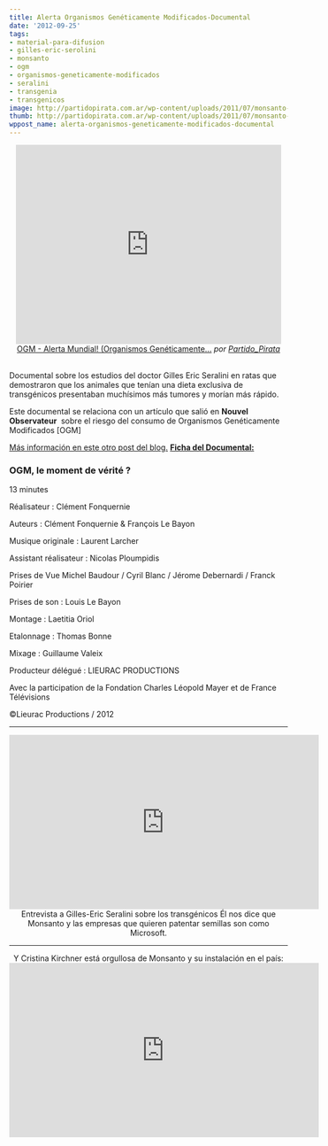 ```yaml
---
title: Alerta Organismos Genéticamente Modificados-Documental
date: '2012-09-25'
tags:
- material-para-difusion
- gilles-eric-serolini
- monsanto
- ogm
- organismos-geneticamente-modificados
- seralini
- transgenia
- transgenicos
image: http://partidopirata.com.ar/wp-content/uploads/2011/07/monsanto-skull-and-bones1.jpg
thumb: http://partidopirata.com.ar/wp-content/uploads/2011/07/monsanto-skull-and-bones1-150x150.jpg
wppost_name: alerta-organismos-geneticamente-modificados-documental
---
```


<center>
<iframe src="http://www.dailymotion.com/embed/video/xtvfjo" frameborder="0" width="480" height="360"></iframe>
<a href="http://www.dailymotion.com/video/xtvfjo_ogm-alerta-mundial-organismos-geneticamente-modificados-alerta-mundial_tech" target="_blank">OGM - Alerta Mundial! (Organismos Genéticamente...</a> <em>por <a href="http://www.dailymotion.com/Partido_Pirata" target="_blank">Partido_Pirata</a></em></center>&nbsp;

Documental sobre los estudios del doctor Gilles Eric Seralini en ratas que demostraron que los animales que tenían una dieta exclusiva de transgénicos presentaban muchísimos más tumores y morían más rápido.

Este documental se relaciona con un artículo que salió en <strong>Nouvel Observateur</strong>  sobre el riesgo del consumo de Organismos Genéticamente Modificados [OGM]

<a href="http://partidopirata.com.ar/6609/todos-somos-conejillos-de-indias-tous-cobayes-documental-de-jean-paul-jaud">Más información en este otro post del blog.</a>
<strong><a href="http://www.ogm-alerte-mondiale.net/Fiche-technique?lang=fr" target="_blank">Ficha del Documental:</a></strong>
<h3>OGM, le moment de vérité ?</h3>
13 minutes

Réalisateur : Clément Fonquernie

Auteurs : Clément Fonquernie &amp; François Le Bayon

Musique originale : Laurent Larcher

Assistant réalisateur : Nicolas Ploumpidis

Prises de Vue Michel Baudour / Cyril Blanc / Jérome Debernardi / Franck Poirier

Prises de son : Louis Le Bayon

Montage : Laetitia Oriol

Etalonnage : Thomas Bonne

Mixage : Guillaume Valeix

Producteur délégué : LIEURAC PRODUCTIONS

Avec la participation de la Fondation Charles Léopold Mayer et de France Télévisions

©Lieurac Productions / 2012

<hr />

<center>
<iframe src="http://www.youtube.com/embed/Bc_693OqCSc" frameborder="0" width="560" height="315"></iframe>
Entrevista a Gilles-Eric Seralini sobre los transgénicos
Él nos dice que Monsanto y las empresas que quieren patentar semillas son como Microsoft.</center>

<hr />

<center>
Y Cristina Kirchner está orgullosa de Monsanto y su instalación en el país:</center><iframe src="http://www.youtube.com/embed/yWNo2-L4UBE" frameborder="0" width="560" height="315"></iframe>
